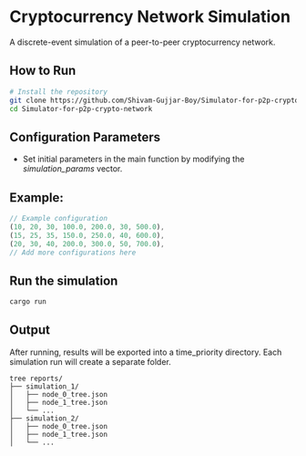 # Cryptocurrency Network Simulation

A discrete-event simulation of a peer-to-peer cryptocurrency network.

## How to Run

```bash
# Install the repository
git clone https://github.com/Shivam-Gujjar-Boy/Simulator-for-p2p-crypto-network.git
cd Simulator-for-p2p-crypto-network
```

## Configuration Parameters

- Set initial parameters in the main function by modifying the *simulation_params* vector.

## Example:

```rust
// Example configuration
(10, 20, 30, 100.0, 200.0, 30, 500.0),
(15, 25, 35, 150.0, 250.0, 40, 600.0),
(20, 30, 40, 200.0, 300.0, 50, 700.0),
// Add more configurations here
```

## Run the simulation

```bash
cargo run
```

## Output

After running, results will be exported into a time_priority directory.
Each simulation run will create a separate folder.

```
tree reports/
├── simulation_1/
│   ├── node_0_tree.json
│   ├── node_1_tree.json
│   └── ...
├── simulation_2/
│   ├── node_0_tree.json
│   ├── node_1_tree.json
│   └── ...
```